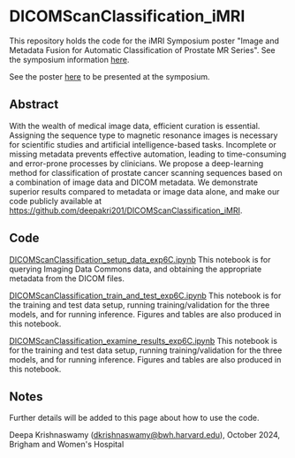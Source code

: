 # DICOMScanClassification_iMRI

This repository holds the code for the iMRI Symposium poster "Image and Metadata Fusion for Automatic Classification of Prostate MR Series". See the symposium information [here](https://imri2024.org/). 

See the poster [here](https://docs.google.com/presentation/d/1GYqPM9fFlkspAE_a1jsh04lD9SAIr3R7J0b0jrWFsKI/edit?usp=sharing) to be presented at the symposium. 

## Abstract

With the wealth of medical image data, efficient curation is essential. Assigning the sequence type to magnetic resonance images is necessary for scientific studies and artificial intelligence-based tasks. Incomplete or missing metadata prevents effective automation, leading to time-consuming and error-prone processes by clinicians. We propose a deep-learning method for classification of prostate cancer scanning sequences based on a combination of image data and DICOM metadata. We demonstrate superior results compared to metadata or image data alone, and make our code publicly available at https://github.com/deepakri201/DICOMScanClassification_iMRI.

## Code

[DICOMScanClassification_setup_data_exp6C.ipynb](DICOMScanClassification_setup_data_exp6C.ipynb)
This notebook is for querying Imaging Data Commons data, and obtaining the appropriate metadata from the DICOM files. 

[DICOMScanClassification_train_and_test_exp6C.ipynb](DICOMScanClassification_train_and_test_exp6C.ipynb) This notebook is for the training and test data setup, running training/validation for the three models, and for running inference. Figures and tables are also produced in this notebook. 

[DICOMScanClassification_examine_results_exp6C.ipynb](DICOMScanClassification_examine_results_exp6C.ipynb) This notebook is for the training and test data setup, running training/validation for the three models, and for running inference. Figures and tables are also produced in this notebook. 


## Notes

Further details will be added to this page about how to use the code.



Deepa Krishnaswamy (dkrishnaswamy@bwh.harvard.edu), October 2024, Brigham and Women's Hospital
